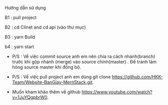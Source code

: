 Hướng dẫn sử dụng 

B1 : pull project 

B2 : cd Clinet and cd api (vào thư mục)

B3 : yarn Build 

b4 : yarn start


* P/S : Về việc commit source anh em nên chia ra cách nhánh(branch) trước khi gộp nhánh (merge) vào source chính(master) . Để tránh làm hỏng source master khi đồng bộ.

* P/S : Về việc pull project anh em dùng git clone https://github.com/HKK-Team/Website-BanGiay-MernStack.git.
* Muốn kham khảo thêm về github https://www.youtube.com/watch?v=1JuYQgpbrW0.
